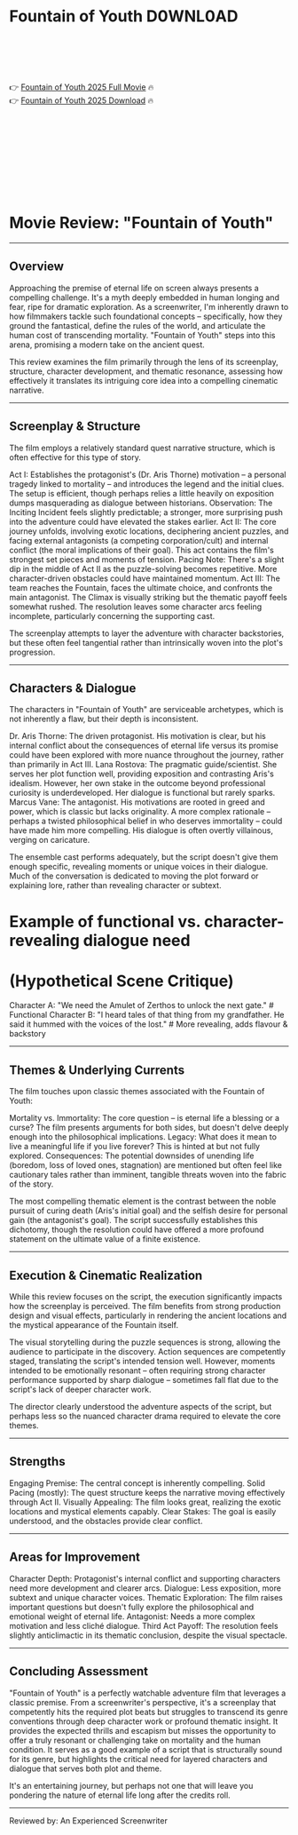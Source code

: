 # Fountain of Youth D0WNL0AD

<br><br><br><br>


👉 <a href="https://Beny-iribmyaschem1975.github.io/egoyagjsbu/">Fountain of Youth 2025 Full Movie</a> 🔥
<br>
👉 <a href="https://Beny-iribmyaschem1975.github.io/egoyagjsbu/">Fountain of Youth 2025 Download</a> 🔥


<br><br><br><br><br><br><br><br>



# Movie Review: "Fountain of Youth"

---

## Overview

Approaching the premise of eternal life on screen always presents a compelling challenge. It's a myth deeply embedded in human longing and fear, ripe for dramatic exploration. As a screenwriter, I'm inherently drawn to how filmmakers tackle such foundational concepts – specifically, how they ground the fantastical, define the rules of the world, and articulate the human cost of transcending mortality. "Fountain of Youth" steps into this arena, promising a modern take on the ancient quest.

This review examines the film primarily through the lens of its screenplay, structure, character development, and thematic resonance, assessing how effectively it translates its intriguing core idea into a compelling cinematic narrative.

---

## Screenplay & Structure

The film employs a relatively standard quest narrative structure, which is often effective for this type of story.

   Act I: Establishes the protagonist's (Dr. Aris Thorne) motivation – a personal tragedy linked to mortality – and introduces the legend and the initial clues. The setup is efficient, though perhaps relies a little heavily on exposition dumps masquerading as dialogue between historians.
       Observation: The Inciting Incident feels slightly predictable; a stronger, more surprising push into the adventure could have elevated the stakes earlier.
   Act II: The core journey unfolds, involving exotic locations, deciphering ancient puzzles, and facing external antagonists (a competing corporation/cult) and internal conflict (the moral implications of their goal). This act contains the film's strongest set pieces and moments of tension.
       Pacing Note: There's a slight dip in the middle of Act II as the puzzle-solving becomes repetitive. More character-driven obstacles could have maintained momentum.
   Act III: The team reaches the Fountain, faces the ultimate choice, and confronts the main antagonist. The Climax is visually striking but the thematic payoff feels somewhat rushed. The resolution leaves some character arcs feeling incomplete, particularly concerning the supporting cast.

The screenplay attempts to layer the adventure with character backstories, but these often feel tangential rather than intrinsically woven into the plot's progression.

---

## Characters & Dialogue

The characters in "Fountain of Youth" are serviceable archetypes, which is not inherently a flaw, but their depth is inconsistent.

   Dr. Aris Thorne: The driven protagonist. His motivation is clear, but his internal conflict about the consequences of eternal life versus its promise could have been explored with more nuance throughout the journey, rather than primarily in Act III.
   Lana Rostova: The pragmatic guide/scientist. She serves her plot function well, providing exposition and contrasting Aris's idealism. However, her own stake in the outcome beyond professional curiosity is underdeveloped. Her dialogue is functional but rarely sparks.
   Marcus Vane: The antagonist. His motivations are rooted in greed and power, which is classic but lacks originality. A more complex rationale – perhaps a twisted philosophical belief in who deserves immortality – could have made him more compelling. His dialogue is often overtly villainous, verging on caricature.

The ensemble cast performs adequately, but the script doesn't give them enough specific, revealing moments or unique voices in their dialogue. Much of the conversation is dedicated to moving the plot forward or explaining lore, rather than revealing character or subtext.


# Example of functional vs. character-revealing dialogue need
# (Hypothetical Scene Critique)

Character A: "We need the Amulet of Zerthos to unlock the next gate." # Functional
Character B: "I heard tales of that thing from my grandfather. He said it hummed with the voices of the lost." # More revealing, adds flavour & backstory


---

## Themes & Underlying Currents

The film touches upon classic themes associated with the Fountain of Youth:

   Mortality vs. Immortality: The core question – is eternal life a blessing or a curse? The film presents arguments for both sides, but doesn't delve deeply enough into the philosophical implications.
   Legacy: What does it mean to live a meaningful life if you live forever? This is hinted at but not fully explored.
   Consequences: The potential downsides of unending life (boredom, loss of loved ones, stagnation) are mentioned but often feel like cautionary tales rather than imminent, tangible threats woven into the fabric of the story.

The most compelling thematic element is the contrast between the noble pursuit of curing death (Aris's initial goal) and the selfish desire for personal gain (the antagonist's goal). The script successfully establishes this dichotomy, though the resolution could have offered a more profound statement on the ultimate value of a finite existence.

---

## Execution & Cinematic Realization

While this review focuses on the script, the execution significantly impacts how the screenplay is perceived. The film benefits from strong production design and visual effects, particularly in rendering the ancient locations and the mystical appearance of the Fountain itself.

   The visual storytelling during the puzzle sequences is strong, allowing the audience to participate in the discovery.
   Action sequences are competently staged, translating the script's intended tension well.
   However, moments intended to be emotionally resonant – often requiring strong character performance supported by sharp dialogue – sometimes fall flat due to the script's lack of deeper character work.

The director clearly understood the adventure aspects of the script, but perhaps less so the nuanced character drama required to elevate the core themes.

---

## Strengths

   Engaging Premise: The central concept is inherently compelling.
   Solid Pacing (mostly): The quest structure keeps the narrative moving effectively through Act II.
   Visually Appealing: The film looks great, realizing the exotic locations and mystical elements capably.
   Clear Stakes: The goal is easily understood, and the obstacles provide clear conflict.

---

## Areas for Improvement

   Character Depth: Protagonist's internal conflict and supporting characters need more development and clearer arcs.
   Dialogue: Less exposition, more subtext and unique character voices.
   Thematic Exploration: The film raises important questions but doesn't fully explore the philosophical and emotional weight of eternal life.
   Antagonist: Needs a more complex motivation and less cliché dialogue.
   Third Act Payoff: The resolution feels slightly anticlimactic in its thematic conclusion, despite the visual spectacle.

---

## Concluding Assessment

"Fountain of Youth" is a perfectly watchable adventure film that leverages a classic premise. From a screenwriter's perspective, it's a screenplay that competently hits the required plot beats but struggles to transcend its genre conventions through deep character work or profound thematic insight. It provides the expected thrills and escapism but misses the opportunity to offer a truly resonant or challenging take on mortality and the human condition. It serves as a good example of a script that is structurally sound for its genre, but highlights the critical need for layered characters and dialogue that serves both plot and theme.

It's an entertaining journey, but perhaps not one that will leave you pondering the nature of eternal life long after the credits roll.

---

Reviewed by:
An Experienced Screenwriter


